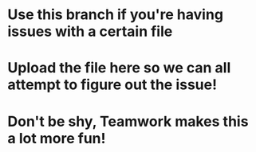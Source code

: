 # Use this branch if you're having issues with a certain file
# Upload the file here so we can all attempt to figure out the issue!
# Don't be shy, Teamwork makes this a lot more fun!
